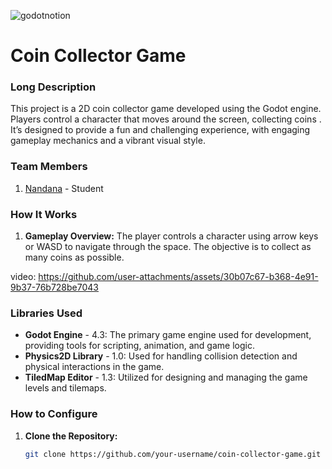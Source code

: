 

![godotnotion](https://github.com/user-attachments/assets/45bfa5c9-7e8a-4e64-bde3-a2db95e0762e)



# Coin Collector Game

### Long Description
This project is a 2D coin collector game developed using the Godot engine. Players control a character that moves around the screen, collecting coins . It’s designed to provide a fun and challenging experience, with engaging gameplay mechanics and a vibrant visual style.

### Team Members
1. [Nandana](https://github.com/Scar2345) - Student

### How It Works
1. **Gameplay Overview:** The player controls a character using arrow keys or WASD to navigate through the space. The objective is to collect as many coins as possible.


video: https://github.com/user-attachments/assets/30b07c67-b368-4e91-9b37-76b728be7043


### Libraries Used
- **Godot Engine** - 4.3: The primary game engine used for development, providing tools for scripting, animation, and game logic.
- **Physics2D Library** - 1.0: Used for handling collision detection and physical interactions in the game.
- **TiledMap Editor** - 1.3: Utilized for designing and managing the game levels and tilemaps.

### How to Configure
1. **Clone the Repository:**
   ```bash
   git clone https://github.com/your-username/coin-collector-game.git
